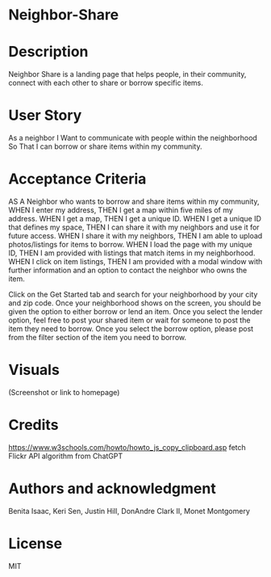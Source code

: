 # Neighbor-Share

# Description
Neighbor Share is a landing page that helps people, in their community, connect with each other to share or borrow specific items.

# User Story

As a neighbor
I Want to communicate with people within the neighborhood
So That I can borrow or share items within my community.

# Acceptance Criteria

AS A Neighbor who wants to borrow and share items within my community,
WHEN I enter my address,
THEN I get a map within five miles of my address.
WHEN I get a map,
THEN I get a unique ID.
WHEN I get a unique ID that defines my space,
THEN I can share it with my neighbors and use it for future access.
WHEN I share it with my neighbors, 
THEN I am able to upload photos/listings for items to borrow.
WHEN I load the page with my unique ID,
THEN I am provided with listings that match items in my neighborhood.
WHEN I click on item listings,
THEN I am provided with a modal window with further information and an option to contact the neighbor who owns the item.

Click on the Get Started tab and search for your neighborhood by your city and zip code. Once your neighborhood shows on the screen, you should be given the option to either borrow or lend an item. Once you select the lender option, feel free to post your shared item or wait for someone to post the item they need to borrow. Once you select the borrow option, please post from the filter section of the item you need to borrow.


# Visuals
(Screenshot or link to homepage)

# Credits
https://www.w3schools.com/howto/howto_js_copy_clipboard.asp
fetch Flickr API algorithm from ChatGPT

# Authors and acknowledgment
Benita Isaac, Keri Sen, Justin Hill, DonAndre Clark II, Monet Montgomery

# License
MIT
